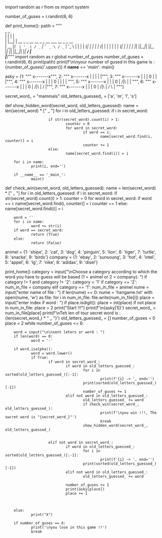import random as r
from  os import system

number_of_guses = r.randint(6, 6)


def print_home():
        patih = """   
 _    _                                         
| |  | |                                        
| |__| | __ _ _ __   __ _ _ __ ___   __ _ _ __  
|  __  |/ _` | '_ \ / _` | '_ ` _ \ / _` | '_ \ 
| |  | | (_| | | | | (_| | | | | | | (_| | | | |
|_|  |_|\__,_|_| |_|\__, |_| |_| |_|\__,_|_| |_|
                     __/ |                      
                    |___/"""
        import random as r
        global number_of_guses
        number_of_guses = r.randint(6, 6)
        print(patih)
        print(f'\n\nyour number of gused in this game is : {number_of_guses}'.upper())
        if __name__ == '_main_':
                main()


asky = {1: """ x-------x""",
        2: """ 
    x-------x
    |
    |
    |
    |
    |""",
        3: """
    x-------x
    |       |
    |       0
    |
    |
    |""",
        4: """
    x-------x
    |       |
    |       0
    |       |
    |
    | """,
        5: """
    x-------x
    |       |
    |       0
    |      /|\\
    |
    |
 """,
        6: """ 
    x-------x
    |       |
    |       0
    |      /|\\
    |      /
    |""",
        7: """
    x-------x
    |       |
    |       0
    |      /|\\
    |      / \\
    | """}

secret_word_ = "mammals"
old_letters_guessed_ = ['a', 'm', 'l', 's']


def show_hidden_word(secret_word, old_letters_guessed):
        name = len(secret_word) * [" _ "]
        for i in old_letters_guessed:
                if i in secret_word:

                        if str(secret_word).count(i) > 1:
                                counter = 0
                                for word in secret_word:
                                        if word == i:
                                                name[secret_word.find(i, counter)] = i
                                        counter += 1
                        else:
                                name[secret_word.find(i)] = i

        for i in name:
                print(i, end='')

        if __name__ == '_main_':
                main()


def check_win(secret_word, old_letters_guessed):
        name = len(secret_word) * [" _ "]
        for i in old_letters_guessed:
                if i in secret_word:
                        if str(secret_word).count(i) > 1:
                                counter = 0
                                for word in secret_word:
                                        if word == i:
                                                name[secret_word.find(i, counter)] = i
                                        counter += 1
                        else:
                                name[secret_word.find(i)] = i

        word = ''
        for i in name:
                word += str(i)
        if word == secret_word:
                return (True)
        else:
                return (False)


animel = {1: 'shipe', 2: 'cat', 3: 'dog', 4: 'pinguin', 5: 'lion', 6: 'tiger', 7: 'turtle', 8: 'snacke', 9: 'birds'}
company = {1: 'ebay', 2: 'sunsoung', 3: 'hot', 4: 'intel', 5: 'appel', 6: 'lg', 7: 'nike', 8: 'adidas', 9: 'disel'}

print_home()
category = input("\nChoose a category according to which the word you have to guess will be based (1 = animel or 2 =  company): ")
if category != 1 and category != '2':
        category = '1'
if category == '2':
        num_in_file = company
elif category == '1':
        num_in_file = animel
nume = input("enter  name of file : ")
if len(nume) == 0:
        nume = 'hangame.txt'
with open(nume, 'w') as file:
        for i in num_in_file:
                file.write(num_in_file[i])
place = input("enter index if word : ")
if place.isdigit():
        place = int(place)
if not place in num_in_file:
        place = 2
print("Start !!!")
print(f'\n{asky[1]}')
secret_word_ = num_in_file[place]
print(f'\nTeh len of tour secret word is :  {len(secret_word_) * " _ "}')
old_letters_guessed_ = []
number_of_guses = 0
place = 2
while number_of_guses <= 6:

        word = input("\n\nsent leters or word : ")
        if len(word) == 0:
                word = '-'

        if word.isalpha():
                word = word.lower()
                if True:
                        if word in secret_word_:
                                if word in old_letters_guessed_:
                                        for i in sorted(old_letters_guessed_)[:-1]:
                                                print(f'{i} -> ', end='')
                                        print(sorted(old_letters_guessed_)[-1])
                                        number_of_guses += 1
                                elif not word in old_letters_guessed_:
                                        old_letters_guessed_ += word
                                        if check_win(secret_word_, old_letters_guessed_):
                                                print(f'\nyou win !!!, The swcret word is "{secret_word_}"')
                                                break
                                        show_hidden_word(secret_word_, old_letters_guessed_)


                        elif not word in secret_word_:
                                if word in old_letters_guessed_:
                                        for i in sorted(old_letters_guessed_)[:-1]:
                                                print(f'{i} -> ', end='')
                                        print(sorted(old_letters_guessed_)[-1])
                                elif not word in old_letters_guessed_:
                                        old_letters_guessed_ += word

                                number_of_guses += 1
                                print(asky[place])
                                place += 1



        else:
                print("X")

        if number_of_guses == 6:
                print('\nyou lose in this game !!')
                break


